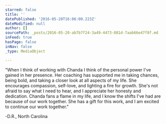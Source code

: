 ```yaml
---
starred: false
title: ''
datePublished: '2016-05-20T16:06:00.223Z'
dateModified: null
author: []
sourcePath: _posts/2016-05-20-ab7b7f24-3a49-4473-881d-7aab66e47f8f.md
inFeed: true
hasPage: false
inNav: false
_type: MediaObject

---
```

"When I think of working with Chanda I think of the personal power I've gained in her presence. Her coaching has supported me in taking chances, being bold, and taking a closer look at all aspects of my life. She encourages compassion, self-love, and lighting a fire for growth. She's not afraid to say what I need to hear, and I appreciate her honesty and dedication. Chanda fans a flame in my life, and I know the shifts I've had are because of our work together. She has a gift for this work, and I am excited to continue our work together." 

-D.R., North Carolina